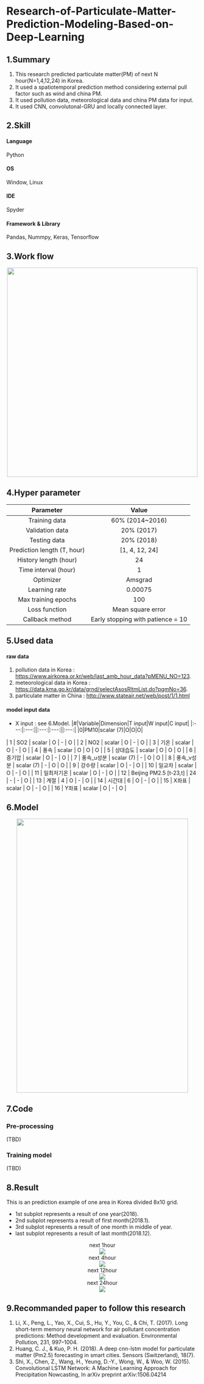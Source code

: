 # Research-of-Particulate-Matter-Prediction-Modeling-Based-on-Deep-Learning

## 1.Summary
1. This research predicted particulate matter(PM) of next N hour(N=1,4,12,24) in Korea.<br/>
2. It used a spatiotemporal prediction method considering external pull factor such as wind and china PM.<br/>
3. It used pollution data, meteorological data and china PM data for input.
4. It used CNN, convolutonal-GRU and locally connected layer.<br/>

## 2.Skill
#### Language 
Python
#### OS 
Window, Linux
#### IDE  
Spyder 
#### Framework & Library
Pandas, Nummpy, Keras, Tensorflow
<br/>

## 3.Work flow
<p align="center">
<img src="image/System Flow.png" width=500 height=550 align="center">
</p> 

## 4.Hyper parameter
|Parameter|Value|
|:---:|:---:|
|Training data|60% (2014~2016)|
|Validation data|20% (2017)|
|Testing data|20% (2018)|
|Prediction length (T, hour)|[1, 4, 12, 24]|
|History length (hour)|24|
|Time interval (hour)|1|
|Optimizer|Amsgrad|
|Learning rate|0.00075|
|Max training epochs|100|
|Loss function|Mean square error|
|Callback method|Early stopping with patience = 10|

## 5.Used data
#### raw data
1. pollution data in Korea : https://www.airkorea.or.kr/web/last_amb_hour_data?pMENU_NO=123.
2. meteorological data in Korea : https://data.kma.go.kr/data/grnd/selectAsosRltmList.do?pgmNo=36.
3. particulate matter in China : http://www.stateair.net/web/post/1/1.html

#### model input data
* X input : see 6.Model. 
|#|Variable|Dimension|T input|W input|C input|
|:---:|:---:||:---:|:---:||:---:|
|0|PM10|scalar (7)|O|O|O|



| 1  | SO2                     | scalar         | O        | -        | O        |
| 2  | NO2                     | scalar         | O        | -        | O        |
| 3  | 기온                      | scalar         | O        | -        | O        |
| 4  | 풍속                      | scalar         | O        | O        | O        |
| 5  | 상대습도                    | scalar         | O        | O        | O        |
| 6  | 증기압                     | scalar         | O        | -        | O        |
| 7  | 풍속_u성분                  | scalar (7)     | -        | O        | O        |
| 8  | 풍속_v성분                  | scalar (7)     | -        | O        | O        |
| 9  | 강수량                     | scalar         | O        | -        | O        |
| 10 | 일교차                     | scalar         | O        | -        | O        |
| 11 | 일최저기온                   | scalar         | O        | -        | O        |
| 12 | Beijing PM2.5 [t-23,t]  | 24             | -        | -        | O        |
| 13 | 계절                      | 4              | O        | -        | O        |
| 14 | 시간대                     | 6              | O        | -        | O        |
| 15 | X좌표                     | scalar         | O        | -        | O        |
| 16 | Y좌표                     | scalar         | O        | -        | O        |


## 6.Model
<p align="center">
<img src="image/모델.png" width= 450, height = 720></p>

## 7.Code
### Pre-processing
(TBD)
### Training model
(TBD)
## 8.Result
This is an prediction example of one area in Korea divided 8x10 grid. <br/>
- 1st subplot represents a result of one year(2018).<br/>
- 2nd subplot represents a result of first month(2018.1).<br/>
- 3rd subplot represents a result of one month in middle of year.<br/>
- last subplot represents a result of last month(2018.12).<br/>
<p align="center">
next 1hour<br/>
<img src="image/R1.png"><br/>
next 4hour<br/>
<img src="image/R4.png"><br/>
next 12hour<br/>
<img src="image/R12.png"><br/>
next 24hour<br/>
<img src="image/R24.png"><br/>
</p>

## 9.Recommanded paper to follow this research
1. Li, X., Peng, L., Yao, X., Cui, S., Hu, Y., You, C., & Chi, T. (2017). Long short-term memory neural network for air pollutant concentration predictions: Method development and evaluation. Environmental Pollution, 231, 997–1004.
2. Huang, C. J., & Kuo, P. H. (2018). A deep cnn-lstm model for particulate matter (Pm2.5) forecasting in smart cities. Sensors (Switzerland), 18(7).
3. Shi, X., Chen, Z., Wang, H., Yeung, D.-Y., Wong, W., & Woo, W. (2015). Convolutional LSTM Network: A Machine Learning Approach for Precipitation Nowcasting, In arXiv preprint arXiv:1506.04214
